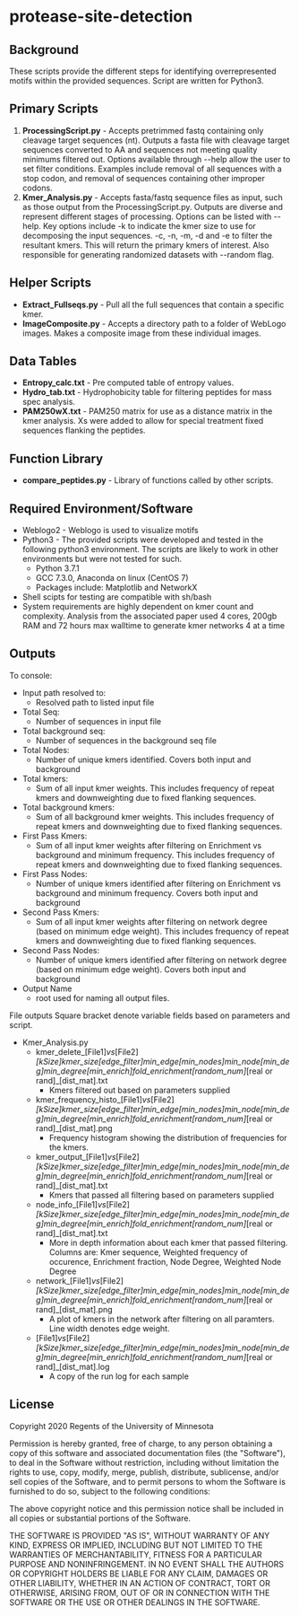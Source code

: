 # protease-site-detection
## Background
These scripts provide the different steps for identifying overrepresented motifs within the provided sequences. Script are written for Python3.

## Primary Scripts
1. **ProcessingScript.py** - Accepts pretrimmed fastq containing only cleavage target sequences (nt). Outputs a fasta file with cleavage target sequences converted to AA and sequences not meeting quality minimums filtered out. Options available through --help allow the user to set filter conditions. Examples include removal of all sequences with a stop codon, and removal of sequences containing other improper codons. 
1. **Kmer_Analysis.py** - Accepts fasta/fastq sequence files as input, such as those output from the ProcessingScript.py. Outputs are diverse and represent different stages of processing. Options can be listed with --help. Key options include -k to indicate the kmer size to use for decomposing the input sequences. -c, -n, -m, -d and -e to filter the resultant kmers. This will return the primary kmers of interest. Also responsible for generating randomized datasets with --random flag.

## Helper Scripts
* **Extract_Fullseqs.py** - Pull all the full sequences that contain a specific kmer.
* **ImageComposite.py** - Accepts a directory path to a folder of WebLogo images. Makes a composite image from these individual images.

## Data Tables
* **Entropy_calc.txt** - Pre computed table of entropy values.
* **Hydro_tab.txt** - Hydrophobicity table for filtering peptides for mass spec analysis.
* **PAM250wX.txt** - PAM250 matrix for use as a distance matrix in the kmer analysis. Xs were added to allow for special treatment fixed sequences flanking the peptides.

## Function Library
* **compare_peptides.py** - Library of functions called by other scripts.

## Required Environment/Software
* Weblogo2 - Weblogo is used to visualize motifs
* Python3 - The provided scripts were developed and tested in the following python3 environment. The scripts are likely to work in other environments but were not tested for such.
  * Python 3.7.1
  * GCC 7.3.0, Anaconda on linux (CentOS 7)
  * Packages include: Matplotlib and NetworkX
* Shell scipts for testing are compatible with sh/bash
* System requirements are highly dependent on kmer count and complexity. Analysis from the associated paper used 4 cores, 200gb RAM and 72 hours max walltime to generate kmer networks 4 at a time 

## Outputs
To console:
* Input path resolved to: 
  * Resolved path to listed input file
* Total Seq:
  * Number of sequences in input file
* Total background seq: 
  * Number of sequences in the background seq file
* Total Nodes:
  * Number of unique kmers identified. Covers both input and background
* Total kmers:
  * Sum of all input kmer weights. This includes frequency of repeat kmers and downweighting due to fixed flanking sequences.
* Total background kmers:
  * Sum of all background kmer weights. This includes frequency of repeat kmers and downweighting due to fixed flanking sequences.
* First Pass Kmers:
  * Sum of all input kmer weights after filtering on Enrichment vs background and minimum frequency. This includes frequency of repeat kmers and downweighting due to fixed flanking sequences.
* First Pass Nodes:
  * Number of unique kmers identified after filtering on Enrichment vs background and minimum frequency. Covers both input and background
* Second Pass Kmers:
  * Sum of all input kmer weights after filtering on network degree (based on minimum edge weight). This includes frequency of repeat kmers and downweighting due to fixed flanking sequences.
* Second Pass Nodes:
  * Number of unique kmers identified after filtering on network degree (based on minimum edge weight). Covers both input and background
* Output Name
  * root used for naming all output files.
  
File outputs
Square bracket denote variable fields based on parameters and script.
* Kmer_Analysis.py
  * kmer_delete_[File1]_vs_[File2]_[kSize]kmer_size[edge_filter]min_edge[min_nodes]min_node[min_deg]min_degree[min_enrich]fold_enrichment[random_num]_[real or rand]_[dist_mat].txt
    * Kmers filtered out based on parameters supplied
  * kmer_frequency_histo_[File1]_vs_[File2]_[kSize]kmer_size[edge_filter]min_edge[min_nodes]min_node[min_deg]min_degree[min_enrich]fold_enrichment[random_num]_[real or rand]_[dist_mat].png
    * Frequency histogram showing the distribution of frequencies for the kmers.
  * kmer_output_[File1]_vs_[File2]_[kSize]kmer_size[edge_filter]min_edge[min_nodes]min_node[min_deg]min_degree[min_enrich]fold_enrichment[random_num]_[real or rand]_[dist_mat].txt
    * Kmers that passed all filtering based on parameters supplied
  * node_info_[File1]_vs_[File2]_[kSize]kmer_size[edge_filter]min_edge[min_nodes]min_node[min_deg]min_degree[min_enrich]fold_enrichment[random_num]_[real or rand]_[dist_mat].txt
    * More in depth information about each kmer that passed filtering. Columns are: Kmer sequence, Weighted frequency of occurence, Enrichment fraction, Node Degree, Weighted Node Degree
  * network_[File1]_vs_[File2]_[kSize]kmer_size[edge_filter]min_edge[min_nodes]min_node[min_deg]min_degree[min_enrich]fold_enrichment[random_num]_[real or rand]_[dist_mat].png
    * A plot of kmers in the network after filtering on all paramters. Line width denotes edge weight.
  * [File1]_vs_[File2]_[kSize]kmer_size[edge_filter]min_edge[min_nodes]min_node[min_deg]min_degree[min_enrich]fold_enrichment[random_num]_[real or rand]_[dist_mat].log
    * A copy of the run log for each sample

## License

Copyright 2020 Regents of the University of Minnesota

Permission is hereby granted, free of charge, to any person obtaining a copy of this software and associated documentation files (the "Software"), to deal in the Software without restriction, including without limitation the rights to use, copy, modify, merge, publish, distribute, sublicense, and/or sell copies of the Software, and to permit persons to whom the Software is furnished to do so, subject to the following conditions:

The above copyright notice and this permission notice shall be included in all copies or substantial portions of the Software.

THE SOFTWARE IS PROVIDED "AS IS", WITHOUT WARRANTY OF ANY KIND, EXPRESS OR IMPLIED, INCLUDING BUT NOT LIMITED TO THE WARRANTIES OF MERCHANTABILITY, FITNESS FOR A PARTICULAR PURPOSE AND NONINFRINGEMENT. IN NO EVENT SHALL THE AUTHORS OR COPYRIGHT HOLDERS BE LIABLE FOR ANY CLAIM, DAMAGES OR OTHER LIABILITY, WHETHER IN AN ACTION OF CONTRACT, TORT OR OTHERWISE, ARISING FROM, OUT OF OR IN CONNECTION WITH THE SOFTWARE OR THE USE OR OTHER DEALINGS IN THE SOFTWARE.

